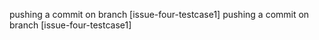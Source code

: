 pushing a commit on branch [issue-four-testcase1]
pushing a commit on branch [issue-four-testcase1]
